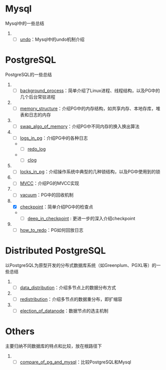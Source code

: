 # Mysql

Mysql中的一些总结

1. - [ ] [undo](./Mysql/undo.md)：Mysql中的undo机制介绍

# PostgreSQL

PostgreSQL的一些总结

1. - [ ] [background_process](./PostgreSQL/background_process.md)：简单介绍了Linux进程、线程结构，以及PG中的几个后台常驻进程
2. - [ ] [memory_structure](./PostgreSQL/memory_structure.md)：介绍PG中的内存结构，如共享内存、本地存库，堆表和日志的内存
3. - [ ] [swap_algo_of_memory](./PostgreSQL/swap_algo_of_memory.md)：介绍PG中不同内存的换入换出算法
4. - [ ] [logs_in_pg](./PostgreSQL/logs_in_pg.md)：介绍PG中的各种日志
   - - [ ] [redo_log](./PostgreSQL/redo_log.md)
   - - [ ] [clog](./PostgreSQL/clog.md)
5. - [ ] [locks_in_pg](./PostgreSQL/locks_in_pg.md)：介绍操作系统中典型的几种锁结构，以及PG中使用到的锁
6. - [ ] [MVCC](./PostgreSQL/MVCC.md)：介绍PG的MVCC实现
7. - [ ] [vacuum](./PostgreSQL/vacuum,md)：PG中的回收机制
8. - [x] [checkpoint](./PostgreSQL/checkpoint.md)：简单介绍PG中的检查点
   - - [ ] [deep_in_checkpoint](./PostgreSQL/deep_in_checkpoint.md) : 更进一步的深入介绍checkpoint
10. - [ ] [how_to_redo](./PostgreSQL/how_to_redo.md)：PG如何回放日志

# Distributed PostgreSQL

以PostgreSQL为原型开发的分布式数据库系统（如Greenplum、PGXL等）的一些总结

1. - [ ] [data_distribution](./Distributed_PostgreSQL/data_distribution.md)：介绍多节点上的数据分布方式
2. - [ ] [redistribution](./Distributed_PostgreSQL/redistribution.md)：介绍多节点的数据重分布，即扩缩容
3. - [ ] [election_of_datanode](./Distributed_PostgreSQL/election_of_datanode.md)：数据节点的选主机制

# Others

主要归纳不同数据库的特点和比较，放在根路径下

1. - [ ] [compare_of_pg_and_mysql](./compare_of_pg_and_mysql.md)：比较PostgreSQL和Mysql
